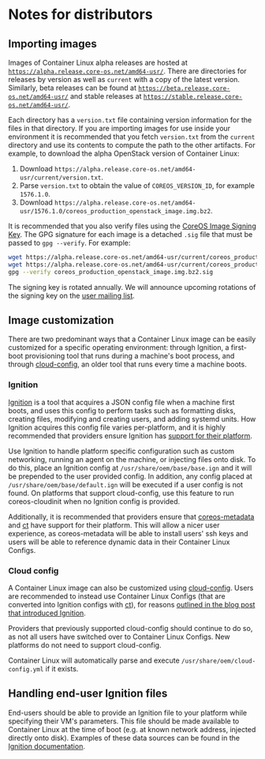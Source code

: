 # Notes for distributors

## Importing images

Images of Container Linux alpha releases are hosted at [`https://alpha.release.core-os.net/amd64-usr/`][alpha-bucket]. There are directories for releases by version as well as `current` with a copy of the latest version. Similarly, beta releases can be found at [`https://beta.release.core-os.net/amd64-usr/`][beta-bucket] and stable releases at [`https://stable.release.core-os.net/amd64-usr/`][stable-bucket].

Each directory has a `version.txt` file containing version information for the files in that directory. If you are importing images for use inside your environment it is recommended that you fetch `version.txt` from the `current` directory and use its contents to compute the path to the other artifacts. For example, to download the alpha OpenStack version of Container Linux:

1. Download `https://alpha.release.core-os.net/amd64-usr/current/version.txt`.
2. Parse `version.txt` to obtain the value of `COREOS_VERSION_ID`, for example `1576.1.0`.
3. Download `https://alpha.release.core-os.net/amd64-usr/1576.1.0/coreos_production_openstack_image.img.bz2`.

It is recommended that you also verify files using the [CoreOS Image Signing Key][signing-key]. The GPG signature for each image is a detached `.sig` file that must be passed to `gpg --verify`. For example:

```sh
wget https://alpha.release.core-os.net/amd64-usr/current/coreos_production_openstack_image.img.bz2
wget https://alpha.release.core-os.net/amd64-usr/current/coreos_production_openstack_image.img.bz2.sig
gpg --verify coreos_production_openstack_image.img.bz2.sig
```

The signing key is rotated annually. We will announce upcoming rotations of the signing key on the [user mailing list][coreos-user].

[alpha-bucket]: https://alpha.release.core-os.net/amd64-usr/
[beta-bucket]: https://beta.release.core-os.net/amd64-usr/
[stable-bucket]: https://stable.release.core-os.net/amd64-usr/
[signing-key]: https://coreos.com/security/image-signing-key
[coreos-user]: https://groups.google.com/forum/#!forum/coreos-user

## Image customization

There are two predominant ways that a Container Linux image can be easily customized for a specific operating environment: through Ignition, a first-boot provisioning tool that runs during a machine's boot process, and through [cloud-config](https://github.com/coreos/coreos-cloudinit/blob/master/Documentation/cloud-config.md), an older tool that runs every time a machine boots.

### Ignition

[Ignition][ignition] is a tool that acquires a JSON config file when a machine first boots, and uses this config to perform tasks such as formatting disks, creating files, modifying and creating users, and adding systemd units. How Ignition acquires this config file varies per-platform, and it is highly recommended that providers ensure Ignition has [support for their platform][ign-platforms].

Use Ignition to handle platform specific configuration such as custom networking, running an agent on the machine, or injecting files onto disk. To do this, place an Ignition config at `/usr/share/oem/base/base.ign` and it will be prepended to the user provided config. In addition, any config placed at `/usr/share/oem/base/default.ign` will be executed if a user config is not found. On platforms that support cloud-config, use this feature to run coreos-cloudinit when no Ignition config is provided.

Additionally, it is recommended that providers ensure that [coreos-metadata][coreos-metadata] and [ct][ct] have support for their platform. This will allow a nicer user experience, as coreos-metadata will be able to install users' ssh keys and users will be able to reference dynamic data in their Container Linux Configs.

[ignition]: https://coreos.com/blog/introducing-ignition.html
[ign-platforms]: https://github.com/coreos/ignition/blob/master/doc/supported-platforms.md
[coreos-metadata]: https://github.com/coreos/coreos-metadata/
[ct]: https://github.com/coreos/container-linux-config-transpiler

### Cloud config

A Container Linux image can also be customized using [cloud-config](https://github.com/coreos/coreos-cloudinit/blob/master/Documentation/cloud-config.md). Users are recommended to instead use Container Linux Configs (that are converted into Ignition configs with [ct][ct]), for reasons [outlined in the blog post that introduced Ignition][ignition].

Providers that previously supported cloud-config should continue to do so, as not all users have switched over to Container Linux Configs. New platforms do not need to support cloud-config.

Container Linux will automatically parse and execute `/usr/share/oem/cloud-config.yml` if it exists.

## Handling end-user Ignition files

End-users should be able to provide an Ignition file to your platform while specifying their VM's parameters. This file should be made available to Container Linux at the time of boot (e.g. at known network address, injected directly onto disk). Examples of these data sources can be found in the [Ignition documentation][providers].

[providers]: https://github.com/coreos/ignition/blob/master/doc/supported-platforms.md

